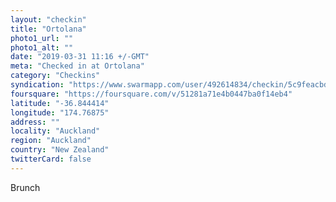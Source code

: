 ```yaml
---
layout: "checkin"
title: "Ortolana"
photo1_url: ""
photo1_alt: ""
date: "2019-03-31 11:16 +/-GMT"
meta: "Checked in at Ortolana"
category: "Checkins"
syndication: "https://www.swarmapp.com/user/492614834/checkin/5c9feacbdb1d81002c559c55"
foursquare: "https://foursquare.com/v/51281a71e4b0447ba0f14eb4"
latitude: "-36.844414"
longitude: "174.76875"
address: ""
locality: "Auckland"
region: "Auckland"
country: "New Zealand"
twitterCard: false
---
```

Brunch
